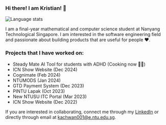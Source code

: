 ### Hi there! I am Kristian! 👋
![Language stats](https://github-readme-stats.vercel.app/api/top-langs/?username=kristianachwan&theme=tokyonight&layout=compact)

I am a final-year mathematical and computer science student at Nanyang Technological Singapore. I am interested in the software engineering field and passionate about building products that are useful for people ❤️.

### Projects that I have worked on: 
- Steady Mate AI Tool for students with ADHD (Cooking now 🧑‍🍳)
- ICN Show Website (Dec 2024)
- Cognimate (Feb 2024) 
- NTUMODS (Jan 2024)
- GTD Payment System (Dec 2023)
- PINTU Lapak (Oct 2023)
- New NTUSU ITC Portal (Mar 2023) 
- ICN Show Website (Dec 2022)

If you are interested in collaborating, connect me through my [LinkedIn](https://www.linkedin.com/in/kristianachwan/) or directly through email at kachwan001@e.ntu.edu.sg. 
